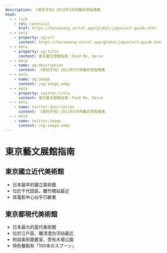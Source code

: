 ```yaml
---
description: 《美術手帖》2012年5月特集的景點蒐集
head:
  - - link
    - rel: canonical
      href: https://haruowang.vercel.app/global/japan/art-guide.html
  - - meta
    - property: og:url
      content: https://haruowang.vercel.app/global/japan/art-guide.html
  - - meta
    - property: og:title
      content: 東京藝文展館指南｜Feed Me, Haruo
  - - meta
    - name: og:description
      content: 《美術手帖》2012年5月特集的景點蒐集
  - - meta
    - name: og:image
      content: /og-image.webp
  - - meta
    - property: twitter:title
      content: 東京藝文展館指南｜Feed Me, Haruo
  - - meta
    - name: twitter:description
      content: 《美術手帖》2012年5月特集的景點蒐集
  - - meta
    - name: twitter:image
      content: /og-image.webp
---
```


# 東京藝文展館指南

<p><Badge type="info" text="🌱 Seedlings" /></P>

## 東京國立近代美術館 
- 日本最早的國立美術館
- 位於千代田區，離竹橋站最近
- 其電影中心似乎已歇業

## 東京都現代美術館
- 日本最大的當代美術館
- 位於江戶區，離清澄白河站最近
- 附設美術圖書室，旁有木場公園
- 特色餐點有「100本のスプーン」